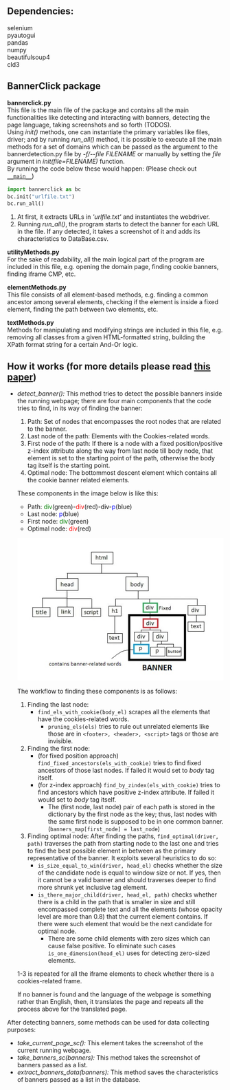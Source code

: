 ## Dependencies:
selenium\
pyautogui\
pandas\
numpy\
beautifulsoup4\
cld3

## BannerClick package

**bannerclick.py**\
This file is the main file of the package and contains all the main functionalities like detecting and interacting with banners, detecting the page language, taking screenshots and so forth (TODOS).  
Using *init()* methods, one can instantiate the primary variables like files, driver; and by running *run_all()* method, it is possible to execute all the main methods for a set of domains which can be passed as the argument to the bannerdetection.py file by *-f/--file FILENAME* or manually by setting the *file* argument in *init(file=FILENAME)* function.  
By running the code below these would happen: (Please check out [`__main__`](https://github.com/bannerclick/bannerclick/blob/bannerclick_v0.18.0/bannerclick/bannerdetection.py#L834))

```python
import bannerclick as bc
bc.init("urlfile.txt")
bc.run_all()
```    


1. At first, it extracts URLs in *'urlfile.txt'* and instantiates the webdriver.
2. Running *run_all()*, the program starts to detect the banner for each URL in the file. If any detected, it takes a screenshot of it and adds its characteristics to DataBase.csv.

**utilityMethods.py**\
For the sake of readability, all the main logical part of the program are included in this file, e.g. opening the domain page, finding cookie banners, finding iframe CMP, etc.

**elementMethods.py**\
This file consists of all element-based methods, e.g. finding a common ancestor among several elements, checking if the element is inside a fixed element, finding the path between two elements, etc.

**textMethods.py**\
Methods for manipulating and modifying strings are included in this file, e.g. removing all classes from a given HTML-formatted string, building the XPath format string for a certain And-Or logic.


## How it works (for more details please read [this paper]())

* *detect_banner():*
    This method tries to detect the possible banners inside the running webpage; there are four main components that the code tries to find, in its way of finding the banner:
    1. Path: Set of nodes that encompasses the root nodes that are related to the banner.
    2. Last node of the path: Elements with the Cookies-related words.
    3. First node of the path: If there is a node with a fixed position/positive z-index attribute along the way from last node till body node, that element is set to the starting point of the path, otherwise the body tag itself is the starting point.
    4. Optimal node: The bottommost descent element which contains all the cookie banner related elements.
    
    These components in the image below is like this:
    * Path: <span style="color:green">div</span>(green)-<span style="color:red">div</span>(red)-<span style="color:black">div</span>-<span style="color:blue">p</span>(blue)
    * Last node: <span style="color:blue">p</span>(blue)
    * First node: <span style="color:green">div</span>(green)
    * Optimal node: <span style="color:red">div</span>(red)
    
    ![DOM of a HTML page](DOM.jpg)
    
    The workflow to finding these components is as follows: 
    
    1. Finding the last node:
        * `find_els_with_cookie(body_el)` scrapes all the elements that have the cookies-related words.
            * `pruning_els(els)` tries to rule out unrelated elements like those are in `<footer>, <header>, <script>` tags or those are invisible.
    2. Finding the first node:
        * (for fixed position approach) `find_fixed_ancestors(els_with_cookie)` tries to find fixed ancestors of those last nodes. If failed it would set to *body* tag itself.
        * (for z-index approach) `find_by_zindex(els_with_cookie)` tries to find ancestors which have positive z-index attribute. If failed it would set to *body* tag itself.
            * The (first node, last node) pair of each path is stored in the dictionary by the first node as the key; thus, last nodes with the same first node is supposed to be in one common banner. (`banners_map[first_node] = last_node`)
    3. Finding optimal node: After finding the paths, `find_optimal(driver, path)` traverses the path from starting node to the last one and tries to find the best possible element in between as the primary representative of the banner. It exploits several heuristics to do so:
        * `is_size_equal_to_win(driver, head_el)` checks whether the size of the candidate node is equal to window size or not. If yes, then it cannot be a valid banner and should traverses deeper to find more shrunk yet inclusive tag element.
        * `is_there_major_child(driver, head_el, path)` checks whether there is a child in the path that is smaller in size and still encompassed complete text and all the elements (whose opacity level are more than 0.8) that the current element contains. If there were such element that would be the next candidate for optimal node.
            * There are some child elements with zero sizes which can cause false positive. To eliminate such cases `is_one_dimension(head_el)` uses for detecting zero-sized elements.
        
    1-3 is repeated for all the iframe elements to check whether there is a cookies-related frame.  
    
    If no banner is found and the language of the webpage is something rather than English, then, it translates the page and repeats all the process above for the translated page.
    
After detecting banners, some methods can be used for data collecting purposes:
    
* *take_current_page_sc():* This element takes the screenshot of the current running webpage.
* *take_banners_sc(banners):* This method takes the screenshot of banners passed as a list.
* *extract_banners_data(banners):* This method saves the characteristics of banners passed as a list in the database.

